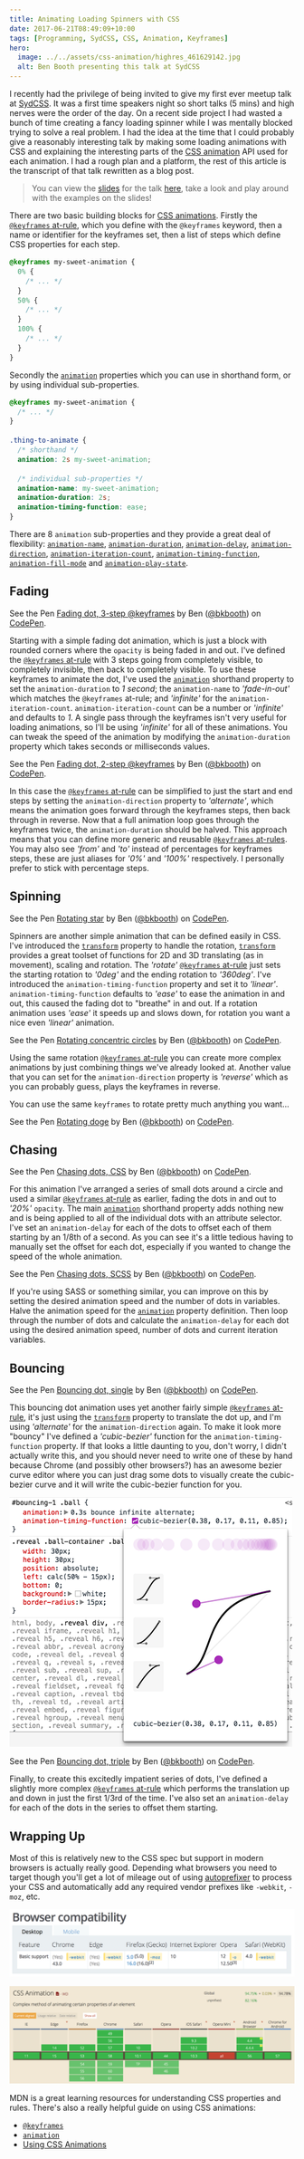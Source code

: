 ```yaml
---
title: Animating Loading Spinners with CSS
date: 2017-06-21T08:49:09+10:00
tags: [Programming, SydCSS, CSS, Animation, Keyframes]
hero:
  image: ../../assets/css-animation/highres_461629142.jpg
  alt: Ben Booth presenting this talk at SydCSS
---
```


I recently had the privilege of being invited to give my first ever meetup talk at [SydCSS][]. It was a first time speakers night so short talks (5 mins) and high nerves were the order of the day. On a recent side project I had wasted a bunch of time creating a fancy loading spinner while I was mentally blocked trying to solve a real problem. I had the idea at the time that I could probably give a reasonably interesting talk by making some loading animations with CSS and explaining the interesting parts of the [CSS animation][css-animation] API used for each animation. I had a rough plan and a platform, the rest of this article is the transcript of that talk rewritten as a blog post.

> You can view the [slides][] for the talk [here][slides], take a look and play around with the examples on the slides!

There are two basic building blocks for [CSS animations][css-animation]. Firstly the [`@keyframes` at-rule][css-keyframes], which you define with the `@keyframes` keyword, then a name or identifier for the keyframes set, then a list of steps which define CSS properties for each step.

```css
@keyframes my-sweet-animation {
  0% {
    /* ... */
  }
  50% {
    /* ... */
  }
  100% {
    /* ... */
  }
}
```

Secondly the [`animation`][css-animation] properties which you can use in shorthand form, or by using individual sub-properties.

```css
@keyframes my-sweet-animation {
  /* ... */
}

.thing-to-animate {
  /* shorthand */
  animation: 2s my-sweet-animation;

  /* individual sub-properties */
  animation-name: my-sweet-animation;
  animation-duration: 2s;
  animation-timing-function: ease;
}
```

There are 8 `animation` sub-properties and they provide a great deal of flexibility: [`animation-name`](https://developer.mozilla.org/en-US/docs/Web/CSS/animation-name), [`animation-duration`](https://developer.mozilla.org/en-US/docs/Web/CSS/animation-duration), [`animation-delay`](https://developer.mozilla.org/en-US/docs/Web/CSS/animation-delay), [`animation-direction`](https://developer.mozilla.org/en-US/docs/Web/CSS/animation-direction), [`animation-iteration-count`](https://developer.mozilla.org/en-US/docs/Web/CSS/animation-iteration-count), [`animation-timing-function`](https://developer.mozilla.org/en-US/docs/Web/CSS/animation-timing-function), [`animation-fill-mode`](https://developer.mozilla.org/en-US/docs/Web/CSS/animation-fill-mode) and [`animation-play-state`](https://developer.mozilla.org/en-US/docs/Web/CSS/animation-play-state).

## Fading

<p data-height="263" data-theme-id="0" data-slug-hash="WOjvPM" data-default-tab="css,result" data-user="bkbooth" data-embed-version="2" data-pen-title="Fading dot, 3-step @keyframes" class="codepen">See the Pen <a href="https://codepen.io/bkbooth/pen/WOjvPM/">Fading dot, 3-step @keyframes</a> by Ben (<a href="https://codepen.io/bkbooth">@bkbooth</a>) on <a href="https://codepen.io">CodePen</a>.</p>

Starting with a simple fading dot animation, which is just a block with rounded corners where the `opacity` is being faded in and out. I've defined the [`@keyframes` at-rule][css-keyframes] with 3 steps going from completely visible, to completely invisible, then back to completely visible. To use these keyframes to animate the dot, I've used the [`animation`][css-animation] shorthand property to set the `animation-duration` to _1 second_; the `animation-name` to _'fade-in-out'_ which matches the `@keyframes` at-rule; and _'infinite'_ for the `animation-iteration-count`. `animation-iteration-count` can be a number or _'infinite'_ and defaults to _1_. A single pass through the keyframes isn't very useful for loading animations, so I'll be using _'infinite'_ for all of these animations. You can tweak the speed of the animation by modifying the `animation-duration` property which takes seconds or milliseconds values.

<p data-height="265" data-theme-id="0" data-slug-hash="wedKWj" data-default-tab="css,result" data-user="bkbooth" data-embed-version="2" data-pen-title="Fading dot, 2-step @keyframes" class="codepen">See the Pen <a href="https://codepen.io/bkbooth/pen/wedKWj/">Fading dot, 2-step @keyframes</a> by Ben (<a href="https://codepen.io/bkbooth">@bkbooth</a>) on <a href="https://codepen.io">CodePen</a>.</p>

In this case the [`@keyframes` at-rule][css-keyframes] can be simplified to just the start and end steps by setting the `animation-direction` property to _'alternate'_, which means the animation goes forward through the keyframes steps, then back through in reverse. Now that a full animation loop goes through the keyframes twice, the `animation-duration` should be halved. This approach means that you can define more generic and reusable [`@keyframes` at-rules][css-keyframes]. You may also see _'from'_ and _'to'_ instead of percentages for keyframes steps, these are just aliases for _'0%'_ and _'100%'_ respectively. I personally prefer to stick with percentage steps.

## Spinning

<p data-height="265" data-theme-id="0" data-slug-hash="yXboZM" data-default-tab="css,result" data-user="bkbooth" data-embed-version="2" data-pen-title="Rotating star" class="codepen">See the Pen <a href="https://codepen.io/bkbooth/pen/yXboZM/">Rotating star</a> by Ben (<a href="https://codepen.io/bkbooth">@bkbooth</a>) on <a href="https://codepen.io">CodePen</a>.</p>

Spinners are another simple animation that can be defined easily in CSS. I've introduced the [`transform`][css-transform] property to handle the rotation, [`transform`][css-transform] provides a great toolset of functions for 2D and 3D translating (as in movement), scaling and rotation. The _'rotate'_ [`@keyframes` at-rule][css-keyframes] just sets the starting rotation to _'0deg'_ and the ending rotation to _'360deg'_. I've introduced the `animation-timing-function` property and set it to _'linear'_. `animation-timing-function` defaults to _'ease'_ to ease the animation in and out, this caused the fading dot to "breathe" in and out. If a rotation animation uses _'ease'_ it speeds up and slows down, for rotation you want a nice even _'linear'_ animation.

<p data-height="265" data-theme-id="0" data-slug-hash="RgVZvO" data-default-tab="css,result" data-user="bkbooth" data-embed-version="2" data-pen-title="Rotating concentric circles" class="codepen">See the Pen <a href="https://codepen.io/bkbooth/pen/RgVZvO/">Rotating concentric circles</a> by Ben (<a href="https://codepen.io/bkbooth">@bkbooth</a>) on <a href="https://codepen.io">CodePen</a>.</p>

Using the same rotation [`@keyframes` at-rule][css-keyframes] you can create more complex animations by just combining things we've already looked at. Another value that you can set for the `animation-direction` property is _'reverse'_ which as you can probably guess, plays the keyframes in reverse.

You can use the same `keyframes` to rotate pretty much anything you want...

<p data-height="265" data-theme-id="0" data-slug-hash="awWyeK" data-default-tab="css,result" data-user="bkbooth" data-embed-version="2" data-pen-title="Rotating doge" class="codepen">See the Pen <a href="https://codepen.io/bkbooth/pen/awWyeK/">Rotating doge</a> by Ben (<a href="https://codepen.io/bkbooth">@bkbooth</a>) on <a href="https://codepen.io">CodePen</a>.</p>

## Chasing

<p data-height="265" data-theme-id="0" data-slug-hash="pwPWjw" data-default-tab="css,result" data-user="bkbooth" data-embed-version="2" data-pen-title="Chasing dots, CSS" class="codepen">See the Pen <a href="https://codepen.io/bkbooth/pen/pwPWjw/">Chasing dots, CSS</a> by Ben (<a href="https://codepen.io/bkbooth">@bkbooth</a>) on <a href="https://codepen.io">CodePen</a>.</p>

For this animation I've arranged a series of small dots around a circle and used a similar [`@keyframes` at-rule][css-keyframes] as earlier, fading the dots in and out to _'20%'_ `opacity`. The main [`animation`][css-animation] shorthand property adds nothing new and is being applied to all of the individual dots with an attribute selector. I've set an `animation-delay` for each of the dots to offset each of them starting by an 1/8th of a second. As you can see it's a little tedious having to manually set the offset for each dot, especially if you wanted to change the speed of the whole animation.

<p data-height="265" data-theme-id="0" data-slug-hash="zzwEqa" data-default-tab="css,result" data-user="bkbooth" data-embed-version="2" data-pen-title="Chasing dots, SCSS" class="codepen">See the Pen <a href="https://codepen.io/bkbooth/pen/zzwEqa/">Chasing dots, SCSS</a> by Ben (<a href="https://codepen.io/bkbooth">@bkbooth</a>) on <a href="https://codepen.io">CodePen</a>.</p>

If you're using SASS or something similar, you can improve on this by setting the desired animation speed and the number of dots in variables. Halve the animation speed for the [`animation`][css-animation] property definition. Then loop through the number of dots and calculate the `animation-delay` for each dot using the desired animation speed, number of dots and current iteration variables.

## Bouncing

<p data-height="265" data-theme-id="0" data-slug-hash="owWGGr" data-default-tab="css,result" data-user="bkbooth" data-embed-version="2" data-pen-title="Bouncing dot, single" class="codepen">See the Pen <a href="https://codepen.io/bkbooth/pen/owWGGr/">Bouncing dot, single</a> by Ben (<a href="https://codepen.io/bkbooth">@bkbooth</a>) on <a href="https://codepen.io">CodePen</a>.</p>

This bouncing dot animation uses yet another fairly simple [`@keyframes` at-rule][css-keyframes], it's just using the [`transform`][css-transform] property to translate the dot up, and I'm using _'alternate'_ for the `animation-direction` again. To make it look more "bouncy" I've defined a _'cubic-bezier'_ function for the `animation-timing-function` property. If that looks a little daunting to you, don't worry, I didn't actually write this, and you should never need to write one of these by hand because Chrome (and possibly other browsers?) has an awesome bezier curve editor where you can just drag some dots to visually create the cubic-bezier curve and it will write the cubic-bezier function for you.

![Chrome cubic-bezier editor](../../assets/css-animation/cubic-bezier.png 'Chrome cubic-bezier editor')

<p data-height="265" data-theme-id="0" data-slug-hash="XgReQG" data-default-tab="css,result" data-user="bkbooth" data-embed-version="2" data-pen-title="Bouncing dot, triple" class="codepen">See the Pen <a href="https://codepen.io/bkbooth/pen/XgReQG/">Bouncing dot, triple</a> by Ben (<a href="https://codepen.io/bkbooth">@bkbooth</a>) on <a href="https://codepen.io">CodePen</a>.</p>

Finally, to create this excitedly impatient series of dots, I've defined a slightly more complex [`@keyframes` at-rule][css-keyframes] which performs the translation up and down in just the first 1/3rd of the time. I've also set an `animation-delay` for each of the dots in the series to offset them starting.

## Wrapping Up

Most of this is relatively new to the CSS spec but support in modern browsers is actually really good. Depending what browsers you need to target though you'll get a lot of mileage out of using [autoprefixer](https://github.com/postcss/autoprefixer) to process your CSS and automatically add any required vendor prefixes like `-webkit`, `-moz`, etc.

[![MDN browser support](../../assets/css-animation/mdn-animations.png 'MDN browser support')](https://developer.mozilla.org/en/docs/Web/CSS/animation#Browser_compatibility)

[![Can I use browser support](../../assets/css-animation/caniuse-animations.png 'Can I use browser support')](http://caniuse.com/#feat=css-animation)

MDN is a great learning resources for understanding CSS properties and rules. There's also a really helpful guide on using CSS animations:

- [`@keyframes`][css-keyframes]
- [`animation`][css-animation]
- [Using CSS Animations](https://developer.mozilla.org/en-US/docs/Web/CSS/CSS_Animations/Using_CSS_animations)

[sydcss]: https://www.meetup.com/SydCSS/
[slides]: http://bkbooth.github.io/sydcss-talk-animations/
[css-animation]: https://developer.mozilla.org/en-US/docs/Web/CSS/animation
[css-keyframes]: https://developer.mozilla.org/en/docs/Web/CSS/@keyframes
[css-transform]: https://developer.mozilla.org/en-US/docs/Web/CSS/transform

<script async src="https://static.codepen.io/assets/embed/ei.js"></script>
